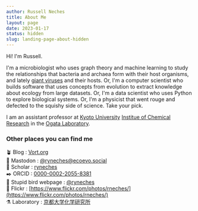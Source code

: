 ```yaml
---
author: Russell Neches
title: About Me
layout: page
date: 2023-01-17
status: hidden
slug: landing-page-about-hidden
---
```


Hi! I'm Russell.

I'm a microbiologist who uses graph theory and machine learning to study the
relationships that bacteria and archaea form with their host organisms, and
lately [giant viruses](https://en.wikipedia.org/wiki/Giant_virus) and their
hosts. Or, I'm a computer scientist who builds software that uses concepts from
evolution to extract knowledge about ecology from large datasets. Or, I'm
a data scientist who uses Python to explore biological systems. Or, I'm
a physicist that went rouge and defected to the squishy side of science. Take
your pick.

I am an assistant professor at [Kyoto University](https://www.kyoto-u.ac.jp/)
[Institue of Chemical Research](https://www.kuicr.kyoto-u.ac.jp/) in the [Ogata
Laboratory](https://cls.kuicr.kyoto-u.ac.jp/en/).

### Other places you can find me

🪴 Blog : [Vort.org](https://vort.org)</br>
🦣 Mastodon : <a rel="me" href="https://ecoevo.social/@ryneches">@ryneches@ecoevo.social</a></br>
📜 Scholar : [ryneches](https://scholar.google.com/citations?user=Xis0TMUAAAAJ&hl=en)</br>
✒️ ORCID : [0000-0002-2055-8381](https://orcid.org/0000-0002-2055-8381)</br>
🦃 Stupid bird webpage : [@ryneches](https://twitter.com/ryneches)</br>
📸 Flickr : [https://www.flickr.com/photos/rneches/](https://www.flickr.com/photos/rneches/)</br>
⚗️ Laboratory : [京都大学化学研究所](https://cls.kuicr.kyoto-u.ac.jp/en_member/russell-young-neches/)</br>
